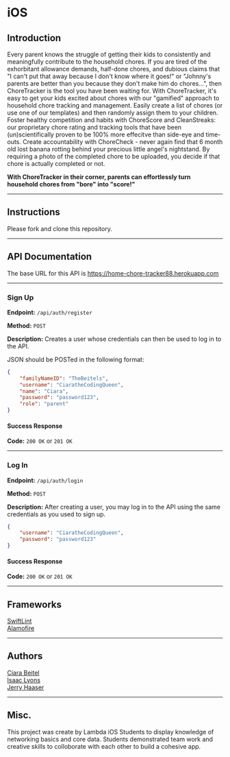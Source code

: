 # iOS

## Introduction

Every parent knows the struggle of getting their kids to consistently and meaningfully contribute to the household chores. If you are tired of the exhorbitant allowance demands, half-done chores, and dubious claims that "I can't put that away because I don't know where it goes!" or "Johnny's parents are better than you because they don't make him do chores...", then ChoreTracker is the tool you have been waiting for. With ChoreTracker, it's easy to get your kids excited about chores with our "gamified" approach to household chore tracking and management. Easily create a list of chores (or use one of our templates) and then randomly assign them to your children. Foster healthy competition and habits with ChoreScore and CleanStreaks: our proprietary chore rating and tracking tools that have been (un)scientifically proven to be 100% more effecitve than side-eye and time-outs. Create accountability with  ChoreCheck - never again find that 6 month old lost banana rotting behind your precious little angel's nightstand. By requiring a photo of the completed chore to be uploaded, you decide if that chore is actually completed or not. 

**With ChoreTracker in their corner, parents can effortlessly turn household chores from "bore" into "score!"**

---

## Instructions

Please fork and clone this repository.

---

## API Documentation

The base URL for this API is https://home-chore-tracker88.herokuapp.com

--- 

### Sign Up

**Endpoint:** `/api/auth/register`

**Method:** `POST`

**Description:**
Creates a user whose credentials can then be used to log in to the API.

JSON should be POSTed in the following format: 

``` JSON
{
    "familyNameID": "TheBeitels",
    "username": "CiaratheCodingQueen",
    "name": "Ciara",
    "password": "password123",
    "role": "parent"
}
```

#### Success Response

**Code:** `200 OK` or `201 OK`

--- 

### Log In

**Endpoint:** `/api/auth/login`

**Method:** `POST`

**Description:**
After creating a user, you may log in to the API using the same credentials as you used to sign up.

``` JSON
{
    "username": "CiaratheCodingQueen",
    "password": "password123"
}
```

#### Success Response

**Code:** `200 OK` or `201 OK`

--- 

## Frameworks

[SwiftLint](https://github.com/realm/SwiftLint)<br/>
[Alamofire](https://github.com/Alamofire/Alamofire)

---

## Authors
[Ciara Beitel](https://github.com/LadyBeitel)<br/>
[Isaac Lyons](https://github.com/Isvvc)<br/>
[Jerry Haaser](https://github.com/JerryHaaser)

---

## Misc.

This project was create by Lambda iOS Students to display knowledge of networking basics and core data. 
Students demonstrated team work and creative skills to colloborate with each other to build a cohesive app. 


